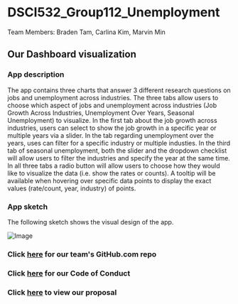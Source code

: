 # DSCI532_Group112_Unemployment

Team Members: Braden Tam, Carlina Kim, Marvin Min 

## Our Dashboard visualization

### App description

The app contains three charts that answer 3 different research questions on jobs and unemployment across industries. The three tabs allow users to choose which aspect of jobs and unemployment across industries (Job Growth Across Industries, Unemployment Over Years, Seasonal Unemployment) to visualize. In the first tab about the job growth across industries, users can select to show the job growth in a specific year or multiple years via a slider. In the tab regarding unemployment over the years, uses can filter for a specific industry or multiple industies. In the third tab of seasonal unemployment, both the slider and the dropdown checklist will allow users to filter the industries and specify the year at the same time. In all three tabs a radio button will allow users to choose how they would like to visualize the data (i.e. show the rates or counts). A tooltip will be available when hovering over specific data points to display the exact values (rate/count, year, industry) of points. 

### App sketch
The following sketch shows the visual design of the app.

![Image](https://github.com/UBC-MDS/DSCI532_Group112_Unemployment/blob/master/img/sketch.png)


### Click [here](https://github.com/UBC-MDS/DSCI532_Group112_Unemployment) for our team's GitHub.com repo

### Click [here](https://github.com/UBC-MDS/DSCI532_Group112_Unemployment/blob/master/CODE_OF_CONDUCT.md) for our Code of Conduct 

### Click [here](https://github.com/UBC-MDS/DSCI532_Group112_Unemployment/blob/master/PROPOSAL.md) to view our proposal
